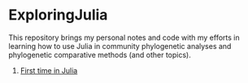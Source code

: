 # ExploringJulia

This repository brings my personal notes and code with my efforts in learning how to use Julia in community phylogenetic analyses and phylogenetic comparative methods (and other topics).

1. [First time in Julia](https://pedrohbraga.github.io/ExploringJulia/FirstTimeInJulia.html) 
